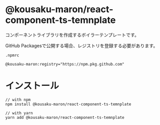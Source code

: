 # @kousaku-maron/react-component-ts-temnplate

コンポーネントライブラリを作成するボイラーテンプレートです。

GitHub Packagesで公開する場合、レジストリを登録する必要があります。

`.npmrc`

```
@kousaku-maron:registry="https://npm.pkg.github.com"
```

# インストール

```
// with npm
npm install @kousaku-maron/react-component-ts-temnplate

// with yarn
yarn add @kousaku-maron/react-component-ts-temnplate
```
